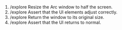 1. /explore Resize the Arc window to half the screen.
2. /explore Assert that the UI elements adjust correctly.
3. /explore Return the window to its original size.
4. /explore Assert that the UI returns to normal.